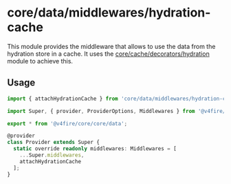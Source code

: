 # core/data/middlewares/hydration-cache

This module provides the middleware that allows to use the data from the hydration store in a cache.
It uses the [core/cache/decorators/hydration](../../../cache/decorators/hydration/README.md) module to achieve this.

## Usage

```typescript
import { attachHydrationCache } from 'core/data/middlewares/hydration-cache';

import Super, { provider, ProviderOptions, Middlewares } from '@v4fire/core/core/data';

export * from '@v4fire/core/core/data';

@provider
class Provider extends Super {
  static override readonly middlewares: Middlewares = [
    ...Super.middlewares,
    attachHydrationCache
  ];
}
```

